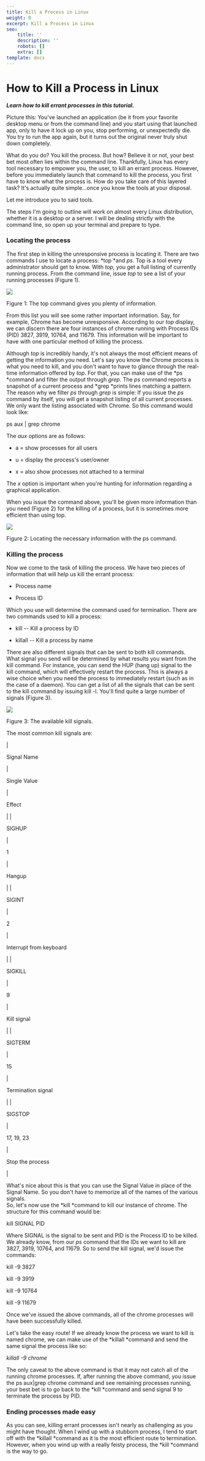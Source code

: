 ```yaml
---
title: Kill a Process in Linux
weight: 0
excerpt: Kill a Process in Linux
seo:
    title: ''
    description: ''
    robots: []
    extra: []
template: docs
---
```


# How to Kill a Process in Linux

**_Learn how to kill errant processes in this tutorial._**

Picture this: You've launched an application (be it from your favorite desktop menu or from the command line) and you start using that launched app, only to have it lock up on you, stop performing, or unexpectedly die. You try to run the app again, but it turns out the original never truly shut down completely.

What do you do? You kill the process. But how? Believe it or not, your best bet most often lies within the command line. Thankfully, Linux has every tool necessary to empower you, the user, to kill an errant process. However, before you immediately launch that command to kill the process, you first have to know what the process is. How do you take care of this layered task? It's actually quite simple...once you know the tools at your disposal.

Let me introduce you to said tools.

The steps I'm going to outline will work on almost every Linux distribution, whether it is a desktop or a server. I will be dealing strictly with the command line, so open up your terminal and prepare to type.

### Locating the process

The first step in killing the unresponsive process is locating it. There are two commands I use to locate a process: *top *and *ps*. Top is a tool every administrator should get to know. With *top*, you get a full listing of currently running process. From the command line, issue *top* to see a list of your running processes (Figure 1).

![](https://lcom.static.linuxfound.org/sites/lcom/files/killa.jpg)

Figure 1: The top command gives you plenty of information.

From this list you will see some rather important information. Say, for example, Chrome has become unresponsive. According to our *top* display, we can discern there are four instances of chrome running with Process IDs (PID) 3827, 3919, 10764, and 11679. This information will be important to have with one particular method of killing the process.

Although *top* is incredibly handy, it's not always the most efficient means of getting the information you need. Let's say you know the Chrome process is what you need to kill, and you don't want to have to glance through the real-time information offered by *top*. For that, you can make use of the *ps *command and filter the output through *grep*. The *ps* command reports a snapshot of a current process and *grep *prints lines matching a pattern. The reason why we filter *ps* through *grep* is simple: If you issue the *ps* command by itself, you will get a snapshot listing of all current processes. We only want the listing associated with Chrome. So this command would look like:

ps aux | grep chrome

The *aux* options are as follows:

-   a = show processes for all users

-   u = display the process's user/owner

-   x = also show processes not attached to a terminal

The *x* option is important when you're hunting for information regarding a graphical application.

When you issue the command above, you'll be given more information than you need (Figure 2) for the killing of a process, but it is sometimes more efficient than using top.

![](https://lcom.static.linuxfound.org/sites/lcom/files/killb.jpg)

Figure 2: Locating the necessary information with the ps command.

### Killing the process

Now we come to the task of killing the process. We have two pieces of information that will help us kill the errant process:

-   Process name

-   Process ID

Which you use will determine the command used for termination. There are two commands used to kill a process:

-   kill -- Kill a process by ID

-   killall -- Kill a process by name

There are also different signals that can be sent to both kill commands. What signal you send will be determined by what results you want from the kill command. For instance, you can send the HUP (hang up) signal to the kill command, which will effectively restart the process. This is always a wise choice when you need the process to immediately restart (such as in the case of a daemon). You can get a list of all the signals that can be sent to the kill command by issuing kill -l. You'll find quite a large number of signals (Figure 3).

![](https://lcom.static.linuxfound.org/sites/lcom/files/killc.jpg)

Figure 3: The available kill signals.

The most common kill signals are:

|

Signal Name

|

Single Value

|

Effect

|
|

SIGHUP

|

1

|

Hangup

|
|

SIGINT

|

2

|

Interrupt from keyboard

|
|

SIGKILL

|

9

|

Kill signal

|
|

SIGTERM

|

15

|

Termination signal

|
|

SIGSTOP

|

17, 19, 23

|

Stop the process

|

What's nice about this is that you can use the Signal Value in place of the Signal Name. So you don't have to memorize all of the names of the various signals.\
So, let's now use the *kill *command to kill our instance of chrome. The structure for this command would be:

kill SIGNAL PID

Where SIGNAL is the signal to be sent and PID is the Process ID to be killed. We already know, from our *ps* command that the IDs we want to kill are 3827, 3919, 10764, and 11679. So to send the kill signal, we'd issue the commands:

kill -9 3827

kill -9 3919

kill -9 10764

kill -9 11679

Once we've issued the above commands, all of the chrome processes will have been successfully killed.

Let's take the easy route! If we already know the process we want to kill is named chrome, we can make use of the *killall *command and send the same signal the process like so:

_killall -9 chrome_

The only caveat to the above command is that it may not catch all of the running chrome processes. If, after running the above command, you issue the ps aux|grep chrome command and see remaining processes running, your best bet is to go back to the *kill *command and send signal 9 to terminate the process by PID.

### Ending processes made easy

As you can see, killing errant processes isn't nearly as challenging as you might have thought. When I wind up with a stubborn process, I tend to start off with the *killall *command as it is the most efficient route to termination. However, when you wind up with a really feisty process, the *kill *command is the way to go.
